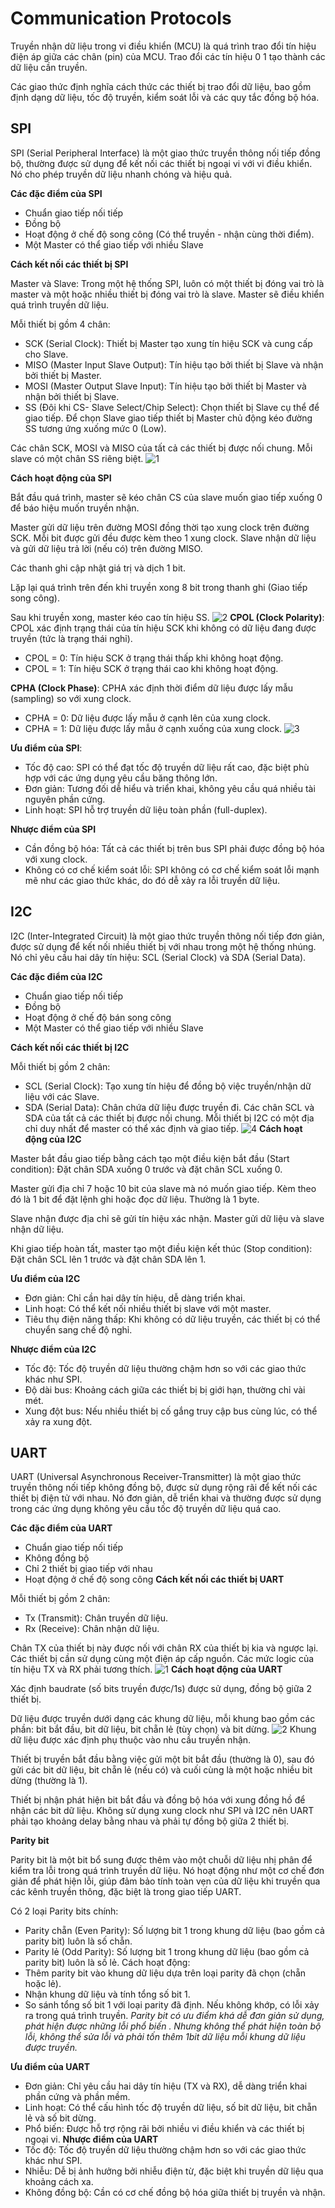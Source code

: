 
# Communication Protocols

Truyền nhận dữ liệu trong vi điều khiển (MCU) là quá trình trao đổi tín hiệu điện áp giữa các chân (pin) của MCU. Trao đổi các tín hiệu 0 1 tạo thành các dữ liệu cần truyền.

Các giao thức định nghĩa cách thức các thiết bị trao đổi dữ liệu, bao gồm định dạng dữ liệu, tốc độ truyền, kiểm soát lỗi và các quy tắc đồng bộ hóa.


## SPI
SPI (Serial Peripheral Interface) là một giao thức truyền thông nối tiếp đồng bộ, thường được sử dụng để kết nối các thiết bị ngoại vi với vi điều khiển. Nó cho phép truyền dữ liệu nhanh chóng và hiệu quả.

**Các đặc điểm của SPI**
- Chuẩn giao tiếp nối tiếp
- Đồng bộ
- Hoạt động ở chế độ song công (Có thể truyền - nhận cùng thời điểm).
- Một Master có thể giao tiếp với nhiều Slave

**Cách kết nối các thiết bị SPI**

Master và Slave: Trong một hệ thống SPI, luôn có một thiết bị đóng vai trò là master  và một hoặc nhiều thiết bị đóng vai trò là slave. Master sẽ điều khiển quá trình truyền dữ liệu.

Mỗi thiết bị gồm 4 chân: 

- SCK (Serial Clock): Thiết bị Master tạo xung tín hiệu SCK và cung cấp cho Slave.
- MISO (Master Input Slave Output): Tín hiệu tạo bởi thiết bị Slave và nhận bởi thiết bị Master.
- MOSI (Master Output Slave Input): Tín hiệu tạo bởi thiết bị Master và nhận bởi thiết bị Slave. 
- SS (Đôi khi CS- Slave Select/Chip Select): Chọn thiết bị Slave cụ thể để giao tiếp. Để chọn Slave giao tiếp thiết bị Master chủ động kéo đường SS tương ứng xuống mức 0 (Low). 

Các chân SCK, MOSI và MISO của tất cả các thiết bị được nối chung. Mỗi slave có một chân SS riêng biệt.
![1](https://github.com/user-attachments/assets/f77da223-86ae-43f5-b529-7cbc91c1ba99)

**Cách hoạt động của SPI**

Bắt đầu quá trình, master sẽ kéo chân CS của slave muốn giao tiếp xuống 0 để báo hiệu muốn truyền nhận.

Master gửi dữ liệu trên đường MOSI đồng thời tạo xung clock trên đường SCK. Mỗi bit được gửi đều được kèm theo 1 xung clock. Slave nhận dữ liệu và gửi dữ liệu trả lời (nếu có) trên đường MISO.

Các thanh ghi cập nhật giá trị và dịch 1 bit.

Lặp lại quá trình trên đến khi truyền xong 8 bit trong thanh ghi
(Giao tiếp song công).

Sau khi truyền xong, master kéo cao tín hiệu SS.
![2](https://github.com/user-attachments/assets/897452e4-0b6c-44eb-93b1-732413be010f)
**CPOL (Clock Polarity)**: CPOL xác định trạng thái của tín hiệu SCK khi không có dữ liệu đang được truyền (tức là trạng thái nghỉ).

- CPOL = 0: Tín hiệu SCK ở trạng thái thấp khi không hoạt động.
- CPOL = 1: Tín hiệu SCK ở trạng thái cao khi không hoạt động.

**CPHA (Clock Phase)**: CPHA xác định thời điểm dữ liệu được lấy mẫu (sampling) so với xung clock.

- CPHA = 0: Dữ liệu được lấy mẫu ở cạnh lên của xung clock.
- CPHA = 1: Dữ liệu được lấy mẫu ở cạnh xuống của xung clock.
![3](https://github.com/user-attachments/assets/b4a106c2-caaf-478e-8508-44b7eef07701)

**Ưu điểm của SPI**:
- Tốc độ cao: SPI có thể đạt tốc độ truyền dữ liệu rất cao, đặc biệt phù hợp với các ứng dụng yêu cầu băng thông lớn.
- Đơn giản: Tương đối dễ hiểu và triển khai, không yêu cầu quá nhiều tài nguyên phần cứng.
- Linh hoạt: SPI hỗ trợ truyền dữ liệu toàn phần (full-duplex).

**Nhược điểm của SPI**
- Cần đồng bộ hóa: Tất cả các thiết bị trên bus SPI phải được đồng bộ hóa với xung clock.
- Không có cơ chế kiểm soát lỗi: SPI không có cơ chế kiểm soát lỗi mạnh mẽ như các giao thức khác, do đó dễ xảy ra lỗi truyền dữ liệu.





## I2C
I2C (Inter-Integrated Circuit) là một giao thức truyền thông nối tiếp đơn giản, được sử dụng để kết nối nhiều thiết bị với nhau trong một hệ thống nhúng. Nó chỉ yêu cầu hai dây tín hiệu: SCL (Serial Clock) và SDA (Serial Data).

**Các đặc điểm của I2C**
- Chuẩn giao tiếp nối tiếp
- Đồng bộ
- Hoạt động ở chế độ bán song công
- Một Master có thể giao tiếp với nhiều Slave

**Cách kết nối các thiết bị I2C**

Mỗi thiết bị gồm 2 chân:
- SCL (Serial Clock): Tạo xung tín hiệu để đồng bộ việc truyền/nhận dữ liệu với các Slave.
- SDA (Serial Data): Chân chứa dữ liệu được truyền đi.
Các chân SCL và SDA của tất cả các thiết bị được nối chung. Mỗi thiết bị I2C có một địa chỉ duy nhất để master có thể xác định và giao tiếp.
![4](https://github.com/user-attachments/assets/6a0ef315-1abf-4c0e-9db4-4bcbe44b32da)
**Cách hoạt động của I2C**

Master bắt đầu giao tiếp bằng cách tạo một điều kiện bắt đầu (Start condition): Đặt chân SDA xuống 0 trước và đặt chân SCL xuống 0.

Master gửi địa chỉ 7 hoặc 10 bit của slave mà nó muốn giao tiếp. Kèm theo đó là 1 bit để đặt lệnh ghi hoặc đọc dữ liệu. Thường là 1 byte. 

Slave nhận được địa chỉ sẽ gửi tín hiệu xác nhận. Master gửi dữ liệu và slave nhận dữ liệu. 

Khi giao tiếp hoàn tất, master tạo một điều kiện kết thúc (Stop condition): Đặt chân SCL lên 1 trước và đặt chân SDA lên 1.

**Ưu điểm của I2C**
- Đơn giản: Chỉ cần hai dây tín hiệu, dễ dàng triển khai.
- Linh hoạt: Có thể kết nối nhiều thiết bị slave với một master.
- Tiêu thụ điện năng thấp: Khi không có dữ liệu truyền, các thiết bị có thể chuyển sang chế độ nghỉ.

**Nhược điểm của I2C**
- Tốc độ: Tốc độ truyền dữ liệu thường chậm hơn so với các giao thức khác như SPI.
- Độ dài bus: Khoảng cách giữa các thiết bị bị giới hạn, thường chỉ vài mét.
- Xung đột bus: Nếu nhiều thiết bị cố gắng truy cập bus cùng lúc, có thể xảy ra xung đột.
## UART
UART (Universal Asynchronous Receiver-Transmitter) là một giao thức truyền thông nối tiếp không đồng bộ, được sử dụng rộng rãi để kết nối các thiết bị điện tử với nhau. Nó đơn giản, dễ triển khai và thường được sử dụng trong các ứng dụng không yêu cầu tốc độ truyền dữ liệu quá cao.

**Các đặc điểm của UART**
- Chuẩn giao tiếp nối tiếp
- Không đồng bộ
- Chỉ 2 thiết bị giao tiếp với nhau
- Hoạt động ở chế độ song công
**Cách kết nối các thiết bị UART**

Mỗi thiết bị gồm 2 chân:
- Tx (Transmit): Chân truyền dữ liệu.
- Rx (Receive): Chân nhận dữ liệu.

Chân TX của thiết bị này được nối với chân RX của thiết bị kia và ngược lại. Các thiết bị cần sử dụng cùng một điện áp cấp nguồn. Các mức logic của tín hiệu TX và RX phải tương thích.
![1](https://github.com/user-attachments/assets/c18b9d61-764d-4270-9bfe-218f61cbfbcc)
**Cách hoạt động của UART**

Xác định baudrate (số bits truyền được/1s) được sử dụng, đồng bộ giữa 2 thiết bị. 

Dữ liệu được truyền dưới dạng các khung dữ liệu, mỗi khung bao gồm các phần: bit bắt đầu, bit dữ liệu, bit chẵn lẻ (tùy chọn) và bit dừng.
![2](https://github.com/user-attachments/assets/05e7218e-a491-47f3-b847-17d98bf742b8)
Khung dữ liệu được xác định phụ thuộc vào nhu cầu truyền nhận. 

Thiết bị truyền bắt đầu bằng việc gửi một bit bắt đầu (thường là 0), sau đó gửi các bit dữ liệu, bit chẵn lẻ (nếu có) và cuối cùng là một hoặc nhiều bit dừng (thường là 1).

Thiết bị nhận phát hiện bit bắt đầu và đồng bộ hóa với xung đồng hồ để nhận các bit dữ liệu. Không sử dụng xung clock như SPI và I2C nên UART phải tạo khoảng delay bằng nhau và phải tự đồng bộ giữa 2 thiết bị.

**Parity bit**

Parity bit là một bit bổ sung được thêm vào một chuỗi dữ liệu nhị phân để kiểm tra lỗi trong quá trình truyền dữ liệu. Nó hoạt động như một cơ chế đơn giản để phát hiện lỗi, giúp đảm bảo tính toàn vẹn của dữ liệu khi truyền qua các kênh truyền thông, đặc biệt là trong giao tiếp UART.

Có 2 loại Parity bits chính:
- Parity chẵn (Even Parity): Số lượng bit 1 trong khung dữ liệu (bao gồm cả parity bit) luôn là số chẵn.
- Parity lẻ (Odd Parity): Số lượng bit 1 trong khung dữ liệu (bao gồm cả parity bit) luôn là số lẻ.
Cách hoạt động: 
- Thêm parity bit vào khung dữ liệu dựa trên loại parity đã chọn (chẵn hoặc lẻ).
- Nhận khung dữ liệu và tính tổng số bit 1.
- So sánh tổng số bit 1 với loại parity đã định. Nếu không khớp, có lỗi xảy ra trong quá trình truyền.
*Parity bit có ưu điểm khá dễ đơn giản sử dụng, phát hiện được những lỗi phổ biến . Nhưng không thể phát hiện toàn bộ lỗi, không thể sửa lỗi và phải tốn thêm 1bit dữ liệu mỗi khung dữ liệu được truyền.*

**Ưu điểm của UART**
- Đơn giản: Chỉ yêu cầu hai dây tín hiệu (TX và RX), dễ dàng triển khai phần cứng và phần mềm.
- Linh hoạt: Có thể cấu hình tốc độ truyền dữ liệu, số bit dữ liệu, bit chẵn lẻ và số bit dừng.
- Phổ biến: Được hỗ trợ rộng rãi bởi nhiều vi điều khiển và các thiết bị ngoại vi.
**Nhược điểm của UART**
- Tốc độ: Tốc độ truyền dữ liệu thường chậm hơn so với các giao thức khác như SPI.
- Nhiễu: Dễ bị ảnh hưởng bởi nhiễu điện từ, đặc biệt khi truyền dữ liệu qua khoảng cách xa.
- Không đồng bộ: Cần có cơ chế đồng bộ hóa giữa thiết bị truyền và nhận.